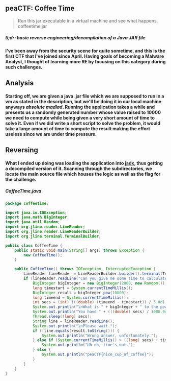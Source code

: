 ## peaCTF: Coffee Time
> Run this jar executable in a virtual machine and see what happens. coffeetime.jar

##### *tl;dr: basic reverse engineering/decompilation of a Java JAR file*
#### I've been away from the security scene for quite sometime, and this is the first CTF that I've joined since April. Having goals of becoming a Malware Analyst, I thought of learning more RE by focusing on this category during such challenges. 

## Analysis
#### Starting off, we are given a java .jar file which we are supposed to run in a vm as stated in the description, but we'll be doing it in our local machine anyways *absolute madlad*. Running the application takes a while and presents us a randomly generated number whose value raised to 10000 we need to compute while being given a very short amount of time to solve it. Even if we did write a short script to solve the problem, it would take a large amount of time to compute the result making the effort useless since we are under time pressure.

## Reversing
#### What I ended up doing was loading the application into [jadx](https://github.com/skylot/jadx), thus getting a decompiled version of it. Scanning through the subdirectories, we locate the main source file which houses the logic as well as the flag for the challenge.
##### CoffeeTime.java
```java
package coffeetime;

import java.io.IOException;
import java.math.BigInteger;
import java.util.Random;
import org.jline.reader.LineReader;
import org.jline.reader.LineReaderBuilder;
import org.jline.terminal.TerminalBuilder;

public class CoffeeTime {
    public static void main(String[] args) throws Exception {
        new CoffeeTime();
    }

    public CoffeeTime() throws IOException, InterruptedException {
        LineReader lineReader = LineReaderBuilder.builder().terminal(TerminalBuilder.terminal()).build();
        if (lineReader.readLine("Can you give me some time to calculate a number? [y/n]\n").equals("y")) {
            BigInteger bigInteger = new BigInteger(2000, new Random());
            long timestart = System.currentTimeMillis();
            BigInteger result = bigInteger.pow(10000);
            long timeend = System.currentTimeMillis();
            int secs = (int) (((double) (timeend - timestart)) / 5.0d);
            System.out.println("\nWhat is " + bigInteger + " to the power of 10000?");
            System.out.println("You have " + (((double) secs) / 1000.0d) + " seconds to answer.");
            Thread.sleep((long) secs);
            String line = lineReader.readLine();
            System.out.println("\nPlease wait.");
            if (!line.equals(result.toString())) {
                System.out.println("Wrong answer, unfortunately.");
            } else if (System.currentTimeMillis() > ((long) secs) + timeend) {
                System.out.println("Uh-oh, time's out.");
            } else {
                System.out.println("peaCTF{nice_cup_of_coffee}");
            }
        }
    }
}
```
